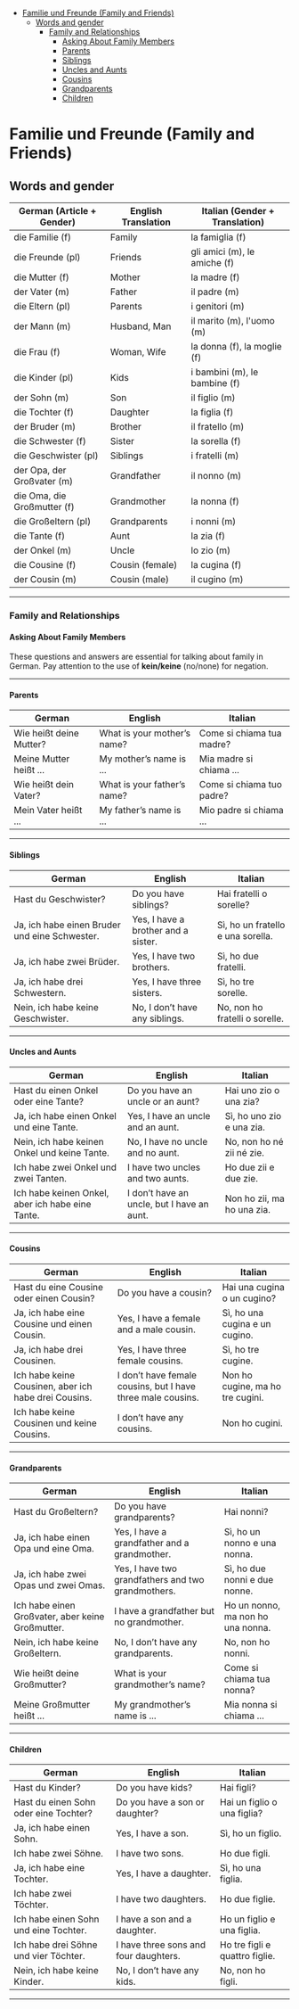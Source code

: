 - [Familie und Freunde (Family and Friends)](#familie-und-freunde-family-and-friends)
  - [Words and gender](#words-and-gender)
    - [Family and Relationships](#family-and-relationships)
      - [Asking About Family Members](#asking-about-family-members)
      - [Parents](#parents)
      - [Siblings](#siblings)
      - [Uncles and Aunts](#uncles-and-aunts)
      - [Cousins](#cousins)
      - [Grandparents](#grandparents)
      - [Children](#children)


# Familie und Freunde (Family and Friends)

## Words and gender

| German (Article + Gender) | English Translation        | Italian (Gender + Translation) |
|---------------------------|---------------------------|--------------------------------|
| die Familie (f)          | Family                    | la famiglia (f)               |
| die Freunde (pl)         | Friends                   | gli amici (m), le amiche (f)  |
| die Mutter (f)           | Mother                    | la madre (f)                  |
| der Vater (m)            | Father                    | il padre (m)                  |
| die Eltern (pl)          | Parents                   | i genitori (m)                |
| der Mann (m)             | Husband, Man              | il marito (m), l'uomo (m)     |
| die Frau (f)             | Woman, Wife               | la donna (f), la moglie (f)   |
| die Kinder (pl)          | Kids                      | i bambini (m), le bambine (f) |
| der Sohn (m)             | Son                       | il figlio (m)                 |
| die Tochter (f)          | Daughter                  | la figlia (f)                 |
| der Bruder (m)           | Brother                   | il fratello (m)               |
| die Schwester (f)        | Sister                    | la sorella (f)                |
| die Geschwister (pl)     | Siblings                  | i fratelli (m)                |
| der Opa, der Großvater (m) | Grandfather              | il nonno (m)                  |
| die Oma, die Großmutter (f) | Grandmother            | la nonna (f)                  |
| die Großeltern (pl)      | Grandparents              | i nonni (m)                   |
| die Tante (f)            | Aunt                      | la zia (f)                    |
| der Onkel (m)            | Uncle                     | lo zio (m)                    |
| die Cousine (f)          | Cousin (female)           | la cugina (f)                 |
| der Cousin (m)           | Cousin (male)             | il cugino (m)                 |

---

### Family and Relationships

#### Asking About Family Members
These questions and answers are essential for talking about family in German. Pay attention to the use of **kein/keine** (no/none) for negation.

---

#### Parents
| German                     | English                          | Italian                     |  
|--------------------------------|--------------------------------------|---------------------------------|  
| Wie heißt deine Mutter?    | What is your mother’s name?         | Come si chiama tua madre?       |  
| Meine Mutter heißt ...     | My mother’s name is ...             | Mia madre si chiama ...         |  
| Wie heißt dein Vater?      | What is your father’s name?         | Come si chiama tuo padre?       |  
| Mein Vater heißt ...       | My father’s name is ...             | Mio padre si chiama ...         |  

---

#### Siblings
| German                                     | English                          | Italian                     |  
|------------------------------------------------|--------------------------------------|---------------------------------|  
| Hast du Geschwister?                       | Do you have siblings?               | Hai fratelli o sorelle?         |  
| Ja, ich habe einen Bruder und eine Schwester. | Yes, I have a brother and a sister. | Sì, ho un fratello e una sorella. |  
| Ja, ich habe zwei Brüder.                  | Yes, I have two brothers.           | Sì, ho due fratelli.            |  
| Ja, ich habe drei Schwestern.              | Yes, I have three sisters.          | Sì, ho tre sorelle.             |  
| Nein, ich habe keine Geschwister.          | No, I don’t have any siblings.      | No, non ho fratelli o sorelle.  |  

---

#### Uncles and Aunts
| German                                     | English                          | Italian                     |  
|------------------------------------------------|--------------------------------------|---------------------------------|  
| Hast du einen Onkel oder eine Tante?       | Do you have an uncle or an aunt?    | Hai uno zio o una zia?          |  
| Ja, ich habe einen Onkel und eine Tante.   | Yes, I have an uncle and an aunt.   | Sì, ho uno zio e una zia.       |  
| Nein, ich habe keinen Onkel und keine Tante. | No, I have no uncle and no aunt.    | No, non ho né zii né zie.       |  
| Ich habe zwei Onkel und zwei Tanten.       | I have two uncles and two aunts.    | Ho due zii e due zie.           |  
| Ich habe keinen Onkel, aber ich habe eine Tante. | I don’t have an uncle, but I have an aunt. | Non ho zii, ma ho una zia. |  

---

#### Cousins
| German                                     | English                          | Italian                     |  
|------------------------------------------------|--------------------------------------|---------------------------------|  
| Hast du eine Cousine oder einen Cousin?    | Do you have a cousin?               | Hai una cugina o un cugino?     |  
| Ja, ich habe eine Cousine und einen Cousin. | Yes, I have a female and a male cousin. | Sì, ho una cugina e un cugino. |  
| Ja, ich habe drei Cousinen.                | Yes, I have three female cousins.   | Sì, ho tre cugine.              |  
| Ich habe keine Cousinen, aber ich habe drei Cousins. | I don’t have female cousins, but I have three male cousins. | Non ho cugine, ma ho tre cugini. |  
| Ich habe keine Cousinen und keine Cousins. | I don’t have any cousins.           | Non ho cugini.                  |  

---

#### Grandparents
| German                                     | English                          | Italian                     |  
|------------------------------------------------|--------------------------------------|---------------------------------|  
| Hast du Großeltern?                        | Do you have grandparents?           | Hai nonni?                      |  
| Ja, ich habe einen Opa und eine Oma.       | Yes, I have a grandfather and a grandmother. | Sì, ho un nonno e una nonna. |  
| Ja, ich habe zwei Opas und zwei Omas.      | Yes, I have two grandfathers and two grandmothers. | Sì, ho due nonni e due nonne. |  
| Ich habe einen Großvater, aber keine Großmutter. | I have a grandfather but no grandmother. | Ho un nonno, ma non ho una nonna. |  
| Nein, ich habe keine Großeltern.           | No, I don’t have any grandparents.  | No, non ho nonni.               |  
| Wie heißt deine Großmutter?                | What is your grandmother’s name?    | Come si chiama tua nonna?       |  
| Meine Großmutter heißt ...                 | My grandmother’s name is ...        | Mia nonna si chiama ...         |  

---

#### Children
| German                                     | English                          | Italian                     |  
|------------------------------------------------|--------------------------------------|---------------------------------|  
| Hast du Kinder?                            | Do you have kids?                   | Hai figli?                      |  
| Hast du einen Sohn oder eine Tochter?      | Do you have a son or daughter?      | Hai un figlio o una figlia?     |  
| Ja, ich habe einen Sohn.                   | Yes, I have a son.                  | Sì, ho un figlio.               |  
| Ich habe zwei Söhne.                       | I have two sons.                    | Ho due figli.                   |  
| Ja, ich habe eine Tochter.                 | Yes, I have a daughter.             | Sì, ho una figlia.              |  
| Ich habe zwei Töchter.                     | I have two daughters.               | Ho due figlie.                  |  
| Ich habe einen Sohn und eine Tochter.      | I have a son and a daughter.        | Ho un figlio e una figlia.      |  
| Ich habe drei Söhne und vier Töchter.      | I have three sons and four daughters. | Ho tre figli e quattro figlie. |  
| Nein, ich habe keine Kinder.               | No, I don’t have any kids.          | No, non ho figli.               |  

---
